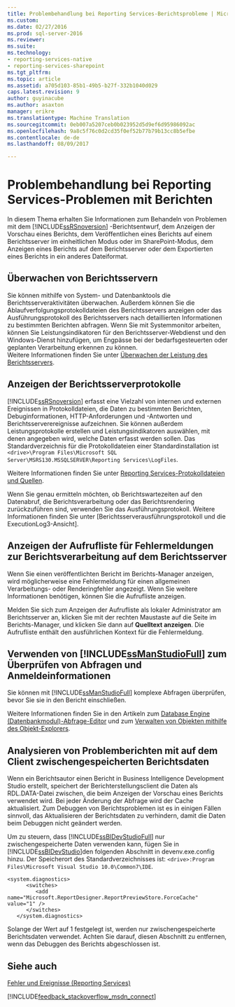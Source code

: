 ```yaml
---
title: Problembehandlung bei Reporting Services-Berichtsprobleme | Microsoft Docs
ms.custom: 
ms.date: 02/27/2016
ms.prod: sql-server-2016
ms.reviewer: 
ms.suite: 
ms.technology:
- reporting-services-native
- reporting-services-sharepoint
ms.tgt_pltfrm: 
ms.topic: article
ms.assetid: a705d103-85b1-49b5-b27f-332b1040d029
caps.latest.revision: 9
author: guyinacube
ms.author: asaxton
manager: erikre
ms.translationtype: Machine Translation
ms.sourcegitcommit: 0eb007a5207ceb0b023952d5d9ef6d95986092ac
ms.openlocfilehash: 9a8c5f76c0d2cd35f0ef52b77b79b13cc8b5efbe
ms.contentlocale: de-de
ms.lasthandoff: 08/09/2017

---
```

# <a name="troubleshoot--reporting-services-report-issues"></a>Problembehandlung bei Reporting Services-Problemen mit Berichten
In diesem Thema erhalten Sie Informationen zum Behandeln von Problemen mit dem [!INCLUDE[ssRSnoversion](../../includes/ssrsnoversion.md)] -Berichtsentwurf, dem Anzeigen der Vorschau eines Berichts, dem Veröffentlichen eines Berichts auf einem Berichtsserver im einheitlichen Modus oder im SharePoint-Modus, dem Anzeigen eines Berichts auf dem Berichtsserver oder dem Exportierten eines Berichts in ein anderes Dateiformat.  
## <a name="monitor-report-servers"></a>Überwachen von Berichtsservern  
Sie können mithilfe von System- und Datenbanktools die Berichtsserveraktivitäten überwachen. Außerdem können Sie die Ablaufverfolgungsprotokolldateien des Berichtsservers anzeigen oder das Ausführungsprotokoll des Berichtsservers nach detaillierten Informationen zu bestimmten Berichten abfragen. Wenn Sie mit Systemmonitor arbeiten, können Sie Leistungsindikatoren für den Berichtsserver-Webdienst und den Windows-Dienst hinzufügen, um Engpässe bei der bedarfsgesteuerten oder geplanten Verarbeitung erkennen zu können.  
Weitere Informationen finden Sie unter [Überwachen der Leistung des Berichtsservers](../../reporting-services/report-server/monitoring-report-server-performance.md).  
  
  
## <a name="view-the-report-server-logs"></a>Anzeigen der Berichtsserverprotokolle  
[!INCLUDE[ssRSnoversion](../../includes/ssrsnoversion.md)] erfasst eine Vielzahl von internen und externen Ereignissen in Protokolldateien, die Daten zu bestimmten Berichten, Debuginformationen, HTTP-Anforderungen und -Antworten und Berichtsserverereignisse aufzeichnen. Sie können außerdem Leistungsprotokolle erstellen und Leistungsindikatoren auswählen, mit denen angegeben wird, welche Daten erfasst werden sollen. Das Standardverzeichnis für die Protokolldateien einer Standardinstallation ist `<drive>\Program Files\Microsoft SQL Server\MSRS130.MSSQLSERVER\Reporting Services\LogFiles`.   
  
Weitere Informationen finden Sie unter [Reporting Services-Protokolldateien und Quellen](../../reporting-services/report-server/reporting-services-log-files-and-sources.md).  
  
Wenn Sie genau ermitteln möchten, ob Berichtswartezeiten auf den Datenabruf, die Berichtsverarbeitung oder das Berichtsrendering zurückzuführen sind, verwenden Sie das Ausführungsprotokoll. Weitere Informationen finden Sie unter [Berichtsserverausführungsprotokoll und die ExecutionLog3-Ansicht].   
  
## <a name="view-the-call-stack-for-report-processing-error-messages-on-the-report-server"></a>Anzeigen der Aufrufliste für Fehlermeldungen zur Berichtsverarbeitung auf dem Berichtsserver  
Wenn Sie einen veröffentlichten Bericht im Berichts-Manager anzeigen, wird möglicherweise eine Fehlermeldung für einen allgemeinen Verarbeitungs- oder Renderingfehler angezeigt. Wenn Sie weitere Informationen benötigen, können Sie die Aufrufliste anzeigen.   
  
Melden Sie sich zum Anzeigen der Aufrufliste als lokaler Administrator am Berichtsserver an, klicken Sie mit der rechten Maustaste auf die Seite im Berichts-Manager, und klicken Sie dann auf **Quelltext anzeigen**. Die Aufrufliste enthält den ausführlichen Kontext für die Fehlermeldung.  
  
## <a name="use-includessmanstudiofullincludesssmanstudiofullmd-to-verify-queries-and-credentials"></a>Verwenden von [!INCLUDE[ssManStudioFull](../../includes/ssmanstudiofull.md)] zum Überprüfen von Abfragen und Anmeldeinformationen  
Sie können mit [!INCLUDE[ssManStudioFull](../../includes/ssmanstudiofull.md)] komplexe Abfragen überprüfen, bevor Sie sie in den Bericht einschließen.   
  
Weitere Informationen finden Sie in den Artikeln zum [Database Engine (Datenbankmodul)-Abfrage-Editor](../../relational-databases/scripting/database-engine-query-editor-sql-server-management-studio.md) und zum [Verwalten von Objekten mithilfe des Objekt-Explorers](~/ssms/object/manage-objects-by-using-object-explorer.md).  
  
## <a name="analyze-problem-reports-with-report-data-cached-on-the-client"></a>Analysieren von Problemberichten mit auf dem Client zwischengespeicherten Berichtsdaten  
Wenn ein Berichtsautor einen Bericht in Business Intelligence Development Studio erstellt, speichert der Berichterstellungsclient die Daten als RDL.DATA-Datei zwischen, die beim Anzeigen der Vorschau eines Berichts verwendet wird. Bei jeder Änderung der Abfrage wird der Cache aktualisiert. Zum Debuggen von Berichtsproblemen ist es in einigen Fällen sinnvoll, das Aktualisieren der Berichtsdaten zu verhindern, damit die Daten beim Debuggen nicht geändert werden.   
  
Um zu steuern, dass [!INCLUDE[ssBIDevStudioFull](../../includes/ssbidevstudiofull.md)] nur zwischengespeicherte Daten verwenden kann, fügen Sie in [!INCLUDE[ssBIDevStudio](../../includes/ssbidevstudio.md)]den folgenden Abschnitt in devenv.exe.config hinzu. Der Speicherort des Standardverzeichnisses ist: `<drive>:Program Files\Microsoft Visual Studio 10.0\Common7\IDE`.   
  
```  
<system.diagnostics>  
      <switches>  
         <add name="Microsoft.ReportDesigner.ReportPreviewStore.ForceCache" value="1" />  
      </switches>  
   </system.diagnostics>  
```  
Solange der Wert auf 1 festgelegt ist, werden nur zwischengespeicherte Berichtsdaten verwendet. Achten Sie darauf, diesen Abschnitt zu entfernen, wenn das Debuggen des Berichts abgeschlossen ist.  
  
## <a name="see-also"></a>Siehe auch  
[Fehler und Ereignisse (Reporting Services)](../../reporting-services/troubleshooting/errors-and-events-reference-reporting-services.md)  
  
  

[!INCLUDE[feedback_stackoverflow_msdn_connect](../../includes/feedback-stackoverflow-msdn-connect.md)]



